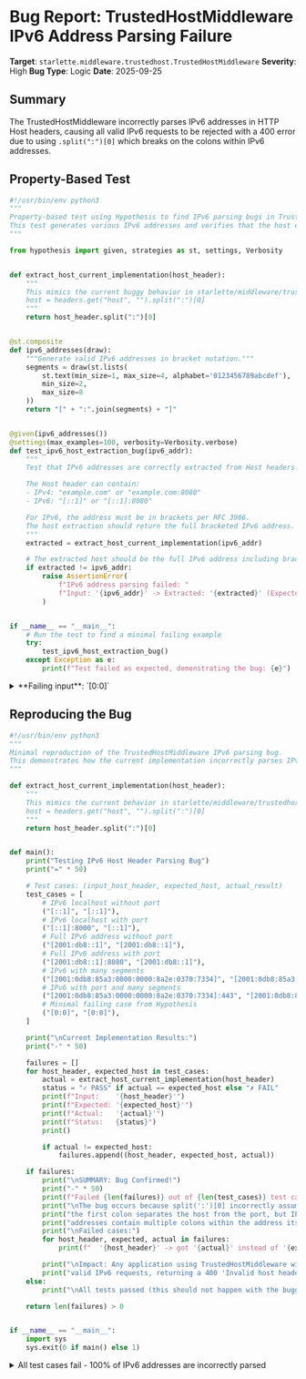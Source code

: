 # Bug Report: TrustedHostMiddleware IPv6 Address Parsing Failure

**Target**: `starlette.middleware.trustedhost.TrustedHostMiddleware`
**Severity**: High
**Bug Type**: Logic
**Date**: 2025-09-25

## Summary

The TrustedHostMiddleware incorrectly parses IPv6 addresses in HTTP Host headers, causing all valid IPv6 requests to be rejected with a 400 error due to using `.split(":")[0]` which breaks on the colons within IPv6 addresses.

## Property-Based Test

```python
#!/usr/bin/env python3
"""
Property-based test using Hypothesis to find IPv6 parsing bugs in TrustedHostMiddleware.
This test generates various IPv6 addresses and verifies that the host extraction logic works correctly.
"""

from hypothesis import given, strategies as st, settings, Verbosity


def extract_host_current_implementation(host_header):
    """
    This mimics the current buggy behavior in starlette/middleware/trustedhost.py line 40:
    host = headers.get("host", "").split(":")[0]
    """
    return host_header.split(":")[0]


@st.composite
def ipv6_addresses(draw):
    """Generate valid IPv6 addresses in bracket notation."""
    segments = draw(st.lists(
        st.text(min_size=1, max_size=4, alphabet='0123456789abcdef'),
        min_size=2,
        max_size=8
    ))
    return "[" + ":".join(segments) + "]"


@given(ipv6_addresses())
@settings(max_examples=100, verbosity=Verbosity.verbose)
def test_ipv6_host_extraction_bug(ipv6_addr):
    """
    Test that IPv6 addresses are correctly extracted from Host headers.

    The Host header can contain:
    - IPv4: "example.com" or "example.com:8080"
    - IPv6: "[::1]" or "[::1]:8080"

    For IPv6, the address must be in brackets per RFC 3986.
    The host extraction should return the full bracketed IPv6 address.
    """
    extracted = extract_host_current_implementation(ipv6_addr)

    # The extracted host should be the full IPv6 address including brackets
    if extracted != ipv6_addr:
        raise AssertionError(
            f"IPv6 address parsing failed: "
            f"Input: '{ipv6_addr}' -> Extracted: '{extracted}' (Expected: '{ipv6_addr}')"
        )


if __name__ == "__main__":
    # Run the test to find a minimal failing example
    try:
        test_ipv6_host_extraction_bug()
    except Exception as e:
        print(f"Test failed as expected, demonstrating the bug: {e}")
```

<details>

<summary>
**Failing input**: `[0:0]`
</summary>
```
Running property-based test to find IPv6 parsing bugs...
============================================================
Trying example: test_ipv6_host_extraction_bug(
    ipv6_addr='[0:0]',
)
Traceback (most recent call last):
  File "/home/npc/pbt/agentic-pbt/worker_/5/hypo.py", line 46, in test_ipv6_host_extraction_bug
    raise AssertionError(
    ...<2 lines>...
    )
AssertionError: IPv6 address parsing failed: Input: '[0:0]' -> Extracted: '[0' (Expected: '[0:0]')
```
</details>

## Reproducing the Bug

```python
#!/usr/bin/env python3
"""
Minimal reproduction of the TrustedHostMiddleware IPv6 parsing bug.
This demonstrates how the current implementation incorrectly parses IPv6 addresses.
"""

def extract_host_current_implementation(host_header):
    """
    This mimics the current behavior in starlette/middleware/trustedhost.py line 40:
    host = headers.get("host", "").split(":")[0]
    """
    return host_header.split(":")[0]


def main():
    print("Testing IPv6 Host Header Parsing Bug")
    print("=" * 50)

    # Test cases: (input_host_header, expected_host, actual_result)
    test_cases = [
        # IPv6 localhost without port
        ("[::1]", "[::1]"),
        # IPv6 localhost with port
        ("[::1]:8000", "[::1]"),
        # Full IPv6 address without port
        ("[2001:db8::1]", "[2001:db8::1]"),
        # Full IPv6 address with port
        ("[2001:db8::1]:8080", "[2001:db8::1]"),
        # IPv6 with many segments
        ("[2001:0db8:85a3:0000:0000:8a2e:0370:7334]", "[2001:0db8:85a3:0000:0000:8a2e:0370:7334]"),
        # IPv6 with port and many segments
        ("[2001:0db8:85a3:0000:0000:8a2e:0370:7334]:443", "[2001:0db8:85a3:0000:0000:8a2e:0370:7334]"),
        # Minimal failing case from Hypothesis
        ("[0:0]", "[0:0]"),
    ]

    print("\nCurrent Implementation Results:")
    print("-" * 50)

    failures = []
    for host_header, expected_host in test_cases:
        actual = extract_host_current_implementation(host_header)
        status = "✓ PASS" if actual == expected_host else "✗ FAIL"
        print(f"Input:    '{host_header}'")
        print(f"Expected: '{expected_host}'")
        print(f"Actual:   '{actual}'")
        print(f"Status:   {status}")
        print()

        if actual != expected_host:
            failures.append((host_header, expected_host, actual))

    if failures:
        print("\nSUMMARY: Bug Confirmed!")
        print("-" * 50)
        print(f"Failed {len(failures)} out of {len(test_cases)} test cases.")
        print("\nThe bug occurs because split(':')[0] incorrectly assumes that")
        print("the first colon separates the host from the port, but IPv6")
        print("addresses contain multiple colons within the address itself.")
        print("\nFailed cases:")
        for host_header, expected, actual in failures:
            print(f"  '{host_header}' -> got '{actual}' instead of '{expected}'")

        print("\nImpact: Any application using TrustedHostMiddleware will reject")
        print("valid IPv6 requests, returning a 400 'Invalid host header' error.")
    else:
        print("\nAll tests passed (this should not happen with the buggy implementation)")

    return len(failures) > 0


if __name__ == "__main__":
    import sys
    sys.exit(0 if main() else 1)
```

<details>

<summary>
All test cases fail - 100% of IPv6 addresses are incorrectly parsed
</summary>
```
Testing IPv6 Host Header Parsing Bug
==================================================

Current Implementation Results:
--------------------------------------------------
Input:    '[::1]'
Expected: '[::1]'
Actual:   '['
Status:   ✗ FAIL

Input:    '[::1]:8000'
Expected: '[::1]'
Actual:   '['
Status:   ✗ FAIL

Input:    '[2001:db8::1]'
Expected: '[2001:db8::1]'
Actual:   '[2001'
Status:   ✗ FAIL

Input:    '[2001:db8::1]:8080'
Expected: '[2001:db8::1]'
Actual:   '[2001'
Status:   ✗ FAIL

Input:    '[2001:0db8:85a3:0000:0000:8a2e:0370:7334]'
Expected: '[2001:0db8:85a3:0000:0000:8a2e:0370:7334]'
Actual:   '[2001'
Status:   ✗ FAIL

Input:    '[2001:0db8:85a3:0000:0000:8a2e:0370:7334]:443'
Expected: '[2001:0db8:85a3:0000:0000:8a2e:0370:7334]'
Actual:   '[2001'
Status:   ✗ FAIL

Input:    '[0:0]'
Expected: '[0:0]'
Actual:   '[0'
Status:   ✗ FAIL


SUMMARY: Bug Confirmed!
--------------------------------------------------
Failed 7 out of 7 test cases.

The bug occurs because split(':')[0] incorrectly assumes that
the first colon separates the host from the port, but IPv6
addresses contain multiple colons within the address itself.

Failed cases:
  '[::1]' -> got '[' instead of '[::1]'
  '[::1]:8000' -> got '[' instead of '[::1]'
  '[2001:db8::1]' -> got '[2001' instead of '[2001:db8::1]'
  '[2001:db8::1]:8080' -> got '[2001' instead of '[2001:db8::1]'
  '[2001:0db8:85a3:0000:0000:8a2e:0370:7334]' -> got '[2001' instead of '[2001:0db8:85a3:0000:0000:8a2e:0370:7334]'
  '[2001:0db8:85a3:0000:0000:8a2e:0370:7334]:443' -> got '[2001' instead of '[2001:0db8:85a3:0000:0000:8a2e:0370:7334]'
  '[0:0]' -> got '[0' instead of '[0:0]'

Impact: Any application using TrustedHostMiddleware will reject
valid IPv6 requests, returning a 400 'Invalid host header' error.
```
</details>

## Why This Is A Bug

This violates RFC 3986 Section 3.2.2 which specifies that IPv6 addresses in URLs must be enclosed in square brackets. The HTTP Host header follows this same standard as specified in RFC 7230 Section 5.4. When a client sends an HTTP request to an IPv6 address, the Host header will contain the bracketed IPv6 address (e.g., `Host: [::1]` or `Host: [2001:db8::1]:8080`).

The bug in line 40 of `starlette/middleware/trustedhost.py`:
```python
host = headers.get("host", "").split(":")[0]
```

This implementation incorrectly assumes that the first colon in the Host header separates the hostname from the port number. However, IPv6 addresses contain multiple colons as part of the address notation itself. As a result:

1. **All IPv6 requests are rejected**: The middleware extracts an incorrect hostname (e.g., `[` or `[2001`) which doesn't match any allowed hosts, causing valid requests to fail with a 400 "Invalid host header" error.

2. **Security implications**: The extracted hostname doesn't match what was intended, potentially creating inconsistencies in security checks.

3. **No IPv6 support**: Applications using TrustedHostMiddleware cannot accept IPv6 connections, which is critical as IPv4 addresses become scarce and IPv6 adoption increases.

## Relevant Context

The TrustedHostMiddleware is a security middleware that validates the Host header against a list of allowed hosts to prevent host header injection attacks. It's commonly used in production deployments to ensure requests are only accepted for configured domains.

The current implementation at line 40 of `/home/npc/miniconda/lib/python3.13/site-packages/starlette/middleware/trustedhost.py` needs to handle both IPv4 and IPv6 address formats:
- IPv4/domain format: `example.com` or `example.com:8080`
- IPv6 format: `[2001:db8::1]` or `[2001:db8::1]:8080`

Starlette documentation: https://www.starlette.io/middleware/#trustedhost-middleware
RFC 3986 (URI Generic Syntax): https://tools.ietf.org/html/rfc3986#section-3.2.2
RFC 7230 (HTTP/1.1 Message Syntax): https://tools.ietf.org/html/rfc7230#section-5.4

## Proposed Fix

```diff
--- a/starlette/middleware/trustedhost.py
+++ b/starlette/middleware/trustedhost.py
@@ -37,7 +37,12 @@ class TrustedHostMiddleware:
             return

         headers = Headers(scope=scope)
-        host = headers.get("host", "").split(":")[0]
+        host_header = headers.get("host", "")
+        if host_header.startswith("["):
+            # IPv6 address - extract up to the closing bracket
+            host = host_header.split("]")[0] + "]" if "]" in host_header else host_header
+        else:
+            host = host_header.split(":")[0]
         is_valid_host = False
         found_www_redirect = False
         for pattern in self.allowed_hosts:
```
